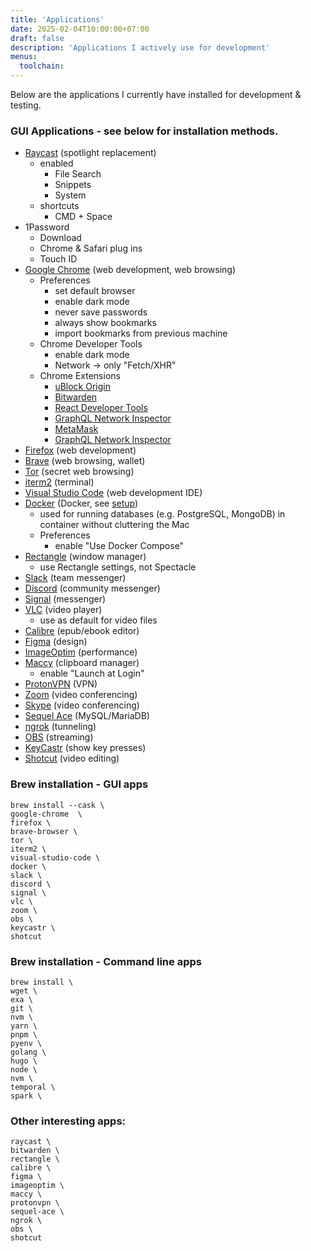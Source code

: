 ```yaml
---
title: 'Applications'
date: 2025-02-04T10:00:00+07:00
draft: false
description: 'Applications I actively use for development'
menus:
  toolchain:
---
```

Below are the applications I currently have installed for development & testing. 
<!--more-->

### GUI Applications - see below for installation methods.

* [Raycast](https://www.raycast.com/) (spotlight replacement)  
  * enabled  
    * File Search  
    * Snippets  
    * System  
  * shortcuts  
    * CMD \+ Space  
* 1Password  
  * Download  
  * Chrome & Safari plug ins  
  * Touch ID  
* [Google Chrome](https://www.google.com/chrome/) (web development, web browsing)  
  * Preferences  
    * set default browser  
    * enable dark mode  
    * never save passwords  
    * always show bookmarks  
    * import bookmarks from previous machine  
  * Chrome Developer Tools  
    * enable dark mode  
    * Network \-\> only "Fetch/XHR"  
  * Chrome Extensions  
    * [uBlock Origin](https://chrome.google.com/webstore/detail/ublock-origin/cjpalhdlnbpafiamejdnhcphjbkeiagm?hl=en)  
    * [Bitwarden](https://chrome.google.com/webstore/detail/bitwarden-free-password-m/nngceckbapebfimnlniiiahkandclblb/related?hl=en)  
    * [React Developer Tools](https://chrome.google.com/webstore/detail/react-developer-tools/fmkadmapgofadopljbjfkapdkoienihi?hl=en)  
    * [GraphQL Network Inspector](https://chrome.google.com/webstore/detail/graphql-network-inspector/ndlbedplllcgconngcnfmkadhokfaaln?hl=en)  
    * [MetaMask](https://chrome.google.com/webstore/detail/metamask/nkbihfbeogaeaoehlefnkodbefgpgknn)  
    * [GraphQL Network Inspector](https://chrome.google.com/webstore/detail/graphql-network-inspector/ndlbedplllcgconngcnfmkadhokfaaln?hl=en-GB)  
* [Firefox](https://www.google.com/chrome/) (web development)  
* [Brave](https://brave.com/) (web browsing, wallet)  
* [Tor](https://brave.com/) (secret web browsing)  
* [iterm2](https://iterm2.com/) (terminal)  
* [Visual Studio Code](https://code.visualstudio.com/) (web development IDE)  
* [Docker](https://www.docker.com/products/docker-desktop) (Docker, see [setup](https://www.robinwieruch.de/docker-macos/))  
  * used for running databases (e.g. PostgreSQL, MongoDB) in container without cluttering the Mac  
  * Preferences  
    * enable "Use Docker Compose"  
* [Rectangle](https://rectangleapp.com//) (window manager)  
  * use Rectangle settings, not Spectacle  
* [Slack](https://slack.com/) (team messenger)  
* [Discord](https://discord.com/) (community messenger)  
* [Signal](https://signal.org/en/) (messenger)  
* [VLC](https://www.videolan.org/vlc/) (video player)  
  * use as default for video files  
* [Calibre](https://calibre-ebook.com/) (epub/ebook editor)  
* [Figma](https://www.figma.com/) (design)  
* [ImageOptim](https://imageoptim.com/mac) (performance)  
* [Maccy](https://maccy.app/) (clipboard manager)  
  * enable "Launch at Login"  
* [ProtonVPN](https://protonvpn.com/) (VPN)  
* [Zoom](https://zoom.us/) (video conferencing)  
* [Skype](https://www.skype.com/) (video conferencing)  
* [Sequel Ace](https://sequel-ace.com/) (MySQL/MariaDB)  
* [ngrok](https://ngrok.com/) (tunneling)  
* [OBS](https://obsproject.com/) (streaming)  
* [KeyCastr](https://github.com/keycastr/keycastr) (show key presses)  
* [Shotcut](https://shotcut.org/) (video editing)

### Brew installation - GUI apps

    brew install --cask \  
    google-chrome  \  
    firefox \  
    brave-browser \  
    tor \  
    iterm2 \  
    visual-studio-code \  
    docker \  
    slack \  
    discord \  
    signal \  
    vlc \   
    zoom \    
    obs \  
    keycastr \  
    shotcut

### Brew installation - Command line apps

    brew install \  
    wget \  
    exa \  
    git \  
    nvm \  
    yarn \  
    pnpm \    
    pyenv \
    golang \
    hugo \
    node \
    nvm \
    temporal \
    spark \

### Other interesting apps:

    raycast \  
    bitwarden \  
    rectangle \    
    calibre \  
    figma \  
    imageoptim \  
    maccy \  
    protonvpn \   
    sequel-ace \  
    ngrok \  
    obs \  
    shotcut

